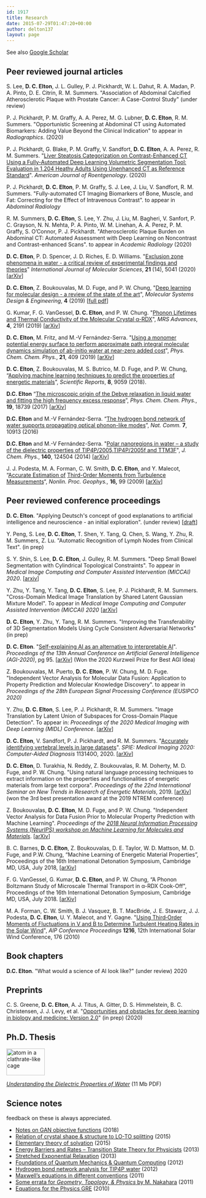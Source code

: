 ```yaml
---
id: 1917
title: Research
date: 2015-07-29T01:47:20+00:00
author: delton137
layout: page
---
```


See also [Google Scholar](https://scholar.google.com/citations?user=KG0pbOYAAAAJ)

## Peer reviewed journal articles
S. Lee, **D. C. Elton**, J. L. Gulley, P. J. Pickhardt, W. L. Dahut, R. A. Madan, P. A. Pinto, D. E. Citrin, R. M. Summers. "Association of Abdominal Calcified Atherosclerotic Plaque with Prostate Cancer: A Case-Control Study" (under review)

P. J. Pickhardt, P. M. Graffy, A. A. Perez, M. G. Lubner, **D. C. Elton**, R. M. Summers. "Opportunistic Screening at Abdominal CT using Automated Biomarkers: Adding Value Beyond the Clinical Indication"  to appear in *Radiographics*. (2020)

P. J. Pickhardt, G. Blake, P. M. Graffy, V. Sandfort, **D. C. Elton**,  A. A. Perez, R. M. Summers. "[Liver Steatosis Categorization on Contrast-Enhanced CT Using a Fully-Automated Deep Learning Volumetric Segmentation Tool: Evaluation in 1,204 Heathy Adults Using Unenhanced CT as Reference Standard](https://www.ajronline.org/doi/abs/10.2214/AJR.20.24415)". *American Journal of Roentgenology*. (2020)

P. J. Pickhardt, **D. C. Elton**, P. M. Graffy, S. J. Lee, J. Liu, V. Sandfort, R. M. Summers. "Fully-automated CT Imaging Biomarkers of Bone, Muscle, and Fat: Correcting for the Effect of Intravenous Contrast". to appear in *Abdominal Radiology*

R. M. Summers, **D. C. Elton**, S. Lee, Y. Zhu, J. Liu, M. Bagheri, V. Sanfort, P. C. Grayson, N. N. Mehta, P. A. Pinto, W. M. Linehan, A. A. Perez, P. M. Graffy, S. O’Connor, P. J. Pickhardt. "Atherosclerotic Plaque Burden on Abdominal CT: Automated Assessment with Deep Learning on Noncontrast and Contrast-enhanced Scans". to appear in *Academic Radiology* (2020)

**D. C. Elton**, P. D. Spencer, J. D. Riches, E. D. Williams. "[Exclusion zone phenomena in water - a critical review of experimental findings and theories](https://www.mdpi.com/1422-0067/21/14/5041)"  *International Journal of Molecular Sciences*, **21** (14), 5041 (2020) [[arXiv](https://arxiv.org/abs/1909.06822)]

**D. C. Elton**, Z. Boukouvalas, M. D. Fuge, and P. W. Chung, "[Deep learning for molecular design - a review of the state of the art](https://pubs.rsc.org/en/Content/ArticleLanding/2019/ME/C9ME00039A#!divAbstract)", *Molecular Systems Design & Engineering*, **4** (2019) [[full pdf](http://www.moreisdifferent.com/assets/Elton_MSDE_review_final_published.pdf)]

G. Kumar, F. G. VanGessel, **D. C. Elton**, and P. W. Chung. "[Phonon Lifetimes and Thermal Conductivity of the Molecular Crystal α-RDX](https://www.cambridge.org/core/journals/mrs-advances/article/phonon-lifetimes-and-thermal-conductivity-of-the-molecular-crystal-rdx/14B1FC4424D8C4A659589DC535DBB5A7)", *MRS Advances*, **4**, 2191 (2019) [[arXiv](https://arxiv.org/abs/1904.12038)]

**D. C. Elton**,  M. Fritz, and M.-V Fernández-Serra. "[Using a monomer potential energy surface to perform approximate path integral molecular dynamics simulation of ab-initio water at near-zero added cost](https://pubs.rsc.org/en/Content/ArticleLanding/2019/CP/C8CP06077K#!divAbstract)", *Phys. Chem. Chem. Phys.*, **21**, 409 (2019) [[arXiv](https://arxiv.org/abs/1803.05740)]
<!--- <span style="font-size: 12px;"><br> My most recent project (currently unpublished but covered in the last chapter of my Ph.D. thesis), was on simulating water from “first principles”, ie. from the laws of quantum mechanics. The usual technique that physicists use to approximate the quantum mechanics of electrons in condensed matter systems, density functional theory, does not work well for water and much work is being done to understand its shortcomings. One usual assumption is that only electrons need to be treated quantum mechanically. We argue that for water both electrons and nuclei need to be treated quantum mechanically and that density functionals should be tested with nuclear quantum effects included. Our <a href="https://github.com/delton137/PIMD">custom code</a> implements a novel algorithm which greatly speeds up the calculation of nuclear quantum effects with only minor losses in accuracy. Accurate first principles simulations are important for developing energy materials and in computational drug design. </span> --->

**D. C. Elton**, Z. Boukouvalas, M. S. Butrico, M. D. Fuge, and P. W. Chung, “[Applying machine learning techniques to predict the properties of energetic materials](https://www.nature.com/articles/s41598-018-27344-x)”, *Scientific Reports*, **8**, 9059 (2018).

**D.C. Elton** &#8220;[The microscopic origin of the Debye relaxation in liquid water and fitting the high frequency excess response](http://pubs.rsc.org/en/Content/ArticleLanding/2017/CP/C7CP02884A#!divAbstract)&#8221;, _Phys. Chem. Chem. Phys._, **19**, 18739 (2017) [[arXiv](https://arxiv.org/abs/1704.01667v1)]
<!--- <span style="font-size: 12px;"><br>We review the literature on the Debye absorption peak of liquid water and the excess response on the high frequency side, and find lack of agreement on the microscopic phenomena underlying both of these features. To better understand the molecular origin of Debye peak we ran and analyzed large scale molecular dynamics simulations. We introduce the &#8220;spectrumfitter&#8221; Python package for fitting dielectric spectra and analyze different ways of fitting the high frequency excess,  and we propose using the generalized Lydanne-Sachs-Teller equation as a way of testing the physicality of model dielectric functions. Our results support the new theory by Popov, et al. that Debye relaxation is due to the propagation of defects through the H-bond network.  </span> --->

**D.C. Elton** and M.-V Fernández-Serra. &#8220;[The hydrogen bond network of water supports propagating optical phonon-like modes](http://www.nature.com/ncomms/2016/160104/ncomms10193/abs/ncomms10193.html)&#8221;, _Nat. Comm._ **7**, 10913 (2016)
<!--- <span style="font-size: 12px;"><br>We show that on subpicosecond time scales optical phonon modes can propagate through the hydrogen bond network of water over relatively long distances (2-4 nm). For the first time we study the LO-TO splitting in water&#8217;s dielectric spectra and show how this splitting can be related to local structure. We point out a previously unnoticed discrepancy in the Raman spectra peak assignment and offer a solution.</span> --->

**D.C. Elton** and  M.-V Fernández-Serra. "[Polar nanoregions in water &#8211; a study of the dielectric properties of TIP4P/2005,TIP4P/2005f and TTM3F](http://scitation.aip.org/content/aip/journal/jcp/140/12/10.1063/1.4869110)", _J. Chem. Phys._, **140**, 124504 (2014) [[arXiv](http://arxiv.org/abs/1401.5090)]
<!--- <span style="font-size: 12px;"><br> We present a critical comparison of the dielectric properties of three types of water model used in molecular dynamics &#8211; rigid, flexible, and polarizable. To better understand the dielectric properties of water we make a novel analogy to the physics of polar nanoregions in relaxor ferroelectric materials. We argue that polarizability is essential to accurately reproducing the dipolar ordering of the liquid and how it changes with temperature. </span> --->

J. J. Podesta, M. A. Forman, C. W. Smith, **D. C. Elton**, and Y. Malecot, &#8220;[Accurate Estimation of](http://www.nonlin-processes-geophys.net/16/99/2009/npg-16-99-2009.html) [Third-Order Moments from Turbulence Measurements](http://www.nonlin-processes-geophys.net/16/99/2009/npg-16-99-2009.html)&#8220;, _Nonlin. Proc. Geophys.,_ **16,** 99 (2009) [[arXiv](https://arxiv.org/abs/0901.3499)]

<!-------------------------------------------------------------------------------------------------------------->
## Peer reviewed conference proceedings
<!-- S. Wang, Y. Zhu, S. Lee, **D. C. Elton**, T. Shen, Y. Tang, Y. Peng, Z. Lu, R. M. Summers. "Global-Local Attention Network with Multi-task Uncertainty Loss for Abnormal Lymph Node Detection in MR Images"

"Learning Structured Graphs from Visual/Semantic Feature and Radiology Knowledge Graph for Multi-Class/Multi-Label Classification of Medical Images"
-->

**D. C. Elton**. "Applying Deutsch's concept of good explanations to artificial intelligence and neuroscience - an initial exploration". (under review) [[draft](http://www.moreisdifferent.com/assets/Daniel_Elton_hard_to_vary_explanations_AI_9_4_20.pdf)]

Y. Peng, S. Lee, **D. C. Elton**, T. Shen, Y. Tang, Q. Chen, S. Wang, Y. Zhu, R. M. Summers, Z. Lu. "Automatic Recognition of Lymph Nodes from Clinical Text". (in prep)

S. Y. Shin, S. Lee, **D. C. Elton**, J. Gulley, R. M. Summers. "Deep Small Bowel Segmentation with Cylindrical Topological Constraints". To appear in *Medical Image Computing and Computer Assisted Intervention (MICCAI) 2020*. [[arxiv](https://arxiv.org/abs/2007.08674)]

Y. Zhu, Y. Tang, Y. Tang, **D. C. Elton**, S. Lee, P. J. Pickhardt, R. M. Summers. "Cross-Domain Medical Image Translation by Shared Latent Gaussian Mixture Model". To appear in *Medical Image Computing and Computer Assisted Intervention (MICCAI) 2020* [[arXiv](http://arxiv.org/abs/2007.07230)]

**D. C. Elton**, Y. Zhu, Y. Tang, R. M. Summers. "Improving the Transferability of 3D Segmentation Models Using Cycle Consistent Adversarial Networks" (in prep)

**D. C. Elton**. "[Self-explaining AI as an alternative to interpretable AI](https://link.springer.com/chapter/10.1007%2F978-3-030-52152-3_10)". *Proceedings of the 13th Annual Conference on Artificial General Intelligence (AGI-2020)*, pg 95. [[arXiv](https://arxiv.org/abs/2002.05149)] (Won the 2020 Kurzweil Prize for Best AGI Idea)

Z. Boukouvalas, M. Puerto, **D. C. Elton**, P. W. Chung, M. D. Fuge. "Independent Vector Analysis for Molecular Data Fusion: Application to Property Prediction and Molecular Knowledge Discovery". to appear in *Proceedings of the 28th European Signal Processing Conference (EUSIPCO 2020)*

Y. Zhu, **D. C. Elton**, S. Lee, P. J. Pickhardt, R. M. Summers. "Image Translation by Latent Union of Subspaces for Cross-Domain Plaque Detection". To appear in: *Proceedings of the 2020 Medical Imaging with Deep Learning (MIDL) Conference*. [[arXiv](https://arxiv.org/abs/2005.11384)]

**D. C. Elton**, V. Sandfort, P. J. Pickhardt, and R. M. Summers. "[Accurately identifying vertebral levels in large datasets](https://www.spiedigitallibrary.org/conference-proceedings-of-spie/11314/113140O/Accurately-identifying-vertebral-levels-in-large-datasets/10.1117/12.2551247.full?SSO=1)". *SPIE: Medical Imaging 2020: Computer-Aided Diagnosis* 113140O, 2020. [[arXiv](https://arxiv.org/abs/2001.10503)]

**D. C. Elton**, D. Turakhia, N. Reddy, Z. Boukouvalas, R. M. Doherty, M. D. Fuge, and P. W. Chung. "Using natural language processing techniques to extract information on the properties and functionalities of energetic materials from large text corpora". *Proceedings of the 22nd International Seminar on New Trends in Research of Energetic Materials*, 2019. [[arXiv](https://arxiv.org/abs/1903.00415)] (won the 3rd best presentation award at the 2019 NTREM conference)

Z. Boukouvalas, **D. C. Elton**, M. D. Fuge, and P. W. Chung. "Independent Vector Analysis for Data Fusion Prior to Molecular Property Prediction with Machine Learning". *Proceedings of the [2018 Neural Information Processing Systems (NeurIPS) workshop on Machine Learning for Molecules and Materials](http://www.quantum-machine.org/workshops/nips2018draft/)*. [[arXiv](https://arxiv.org/abs/1811.00628)]

B. C. Barnes, **D. C. Elton**, Z. Boukouvalas, D. E. Taylor, W. D. Mattson, M. D. Fuge, and P.W. Chung, “Machine Learning of Energetic Material Properties”, Proceedings of the 16th International Detonation Symposium, Cambridge MD, USA, July 2018, [[arXiv](https://arxiv.org/abs/1807.06156)]

F. G. VanGessel, G. Kumar, **D. C. Elton**, and P. W. Chung, “A Phonon Boltzmann Study of Microscale Thermal Transport in α-RDX Cook-Off", Proceedings of the 16th International Detonation Symposium, Cambridge MD, USA, July 2018. [[arXiv](https://arxiv.org/abs/1808.08295)]

M. A. Forman, C. W. Smith, B. J. Vasquez, B. T. MacBride, J. E. Stawarz, J. J. Podesta, **D. C. Elton**, U. Y. Malecot, and Y. Gagne. "[Using Third‐Order Moments of Fluctuations in V and B to Determine Turbulent Heating Rates in the Solar Wind](https://aip.scitation.org/doi/abs/10.1063/1.3395830)", *AIP Conference Proceedings* **1216**, 12th International Solar Wind Conference, 176 (2010)

## Book chapters
**D.C. Elton**. "What would a science of AI look like?"  (under review) 2020

## Preprints
C. S. Greene, **D. C. Elton**, A. J. Titus, A. Gitter, D. S. Himmelstein, B. C. Christensen, J. J. Levy, et al. "[Opportunities and obstacles for deep learning in
biology and medicine: Version 2.0](https://greenelab.github.io/deep-review/manuscript.pdf)" (in prep) (2020)

## Ph.D. Thesis
<img class="alignright" src="http://www.danielcelton.com/wp-content/uploads/2015/09/waterbinding2-300x204.png" alt="atom in a clathrate-like cage" width="100" height="70" srcset="http://www.moreisdifferent.com/wp-content/uploads/2015/09/waterbinding2-300x204.png 300w, http://www.moreisdifferent.com/wp-content/uploads/2015/09/waterbinding2-768x523.png 768w, http://www.moreisdifferent.com/wp-content/uploads/2015/09/waterbinding2-1024x698.png 1024w, http://www.moreisdifferent.com/wp-content/uploads/2015/09/waterbinding2-1200x818.png 1200w, http://www.moreisdifferent.com/wp-content/uploads/2015/09/waterbinding2.png 1573w" sizes="(max-width: 199px) 100vw, 199px" />

*[Understanding the Dielectric Properties of Water](http://www.moreisdifferent.com/wp-content/uploads/2014/11/Daniel_Elton_Thesis_Final_Copy.pdf)* (11 Mb PDF)

## Science notes

feedback on these is always appreciated.

* [Notes on GAN objective functions](http://www.moreisdifferent.com/assets/science_notes/notes_on_GAN_objective_functions.pdf) (2018)
* [Relation of crystal shape & structure to LO-TO splitting](http://www.moreisdifferent.com/wp-content/uploads/2015/08/loto1.pdf) (2015)
* [Elementary theory of solvation](http://www.moreisdifferent.com/wp-content/uploads/2015/08/solvation4.pdf) (2015)
* [Energy Barriers and Rates &#8211; Transition State Theory for Physicists](http://www.moreisdifferent.com/wp-content/uploads/2015/07/transition_state_theory_dan_elton1.pdf) (2013)
* [Stretched Exponential Relaxation](http://www.moreisdifferent.com/wp-content/uploads/2015/07/stretched.pdf) (2013)
* [Foundations of Quantum Mechanics & Quantum Computing](http://www.moreisdifferent.com/wp-content/uploads/2015/07/foundations-of-qm_dan-elton.pdf) (2012)
* [Hydrogen bond network analysis for TIP4P water](http://www.moreisdifferent.com/wp-content/uploads/2015/07/hydrogen_bond_network_analysis_dan_elton.pdf) (2012)
* [Maxwell&#8217;s equations in different conventions](http://www.moreisdifferent.com/wp-content/uploads/2015/07/maxwells-equations-dan-elton.pdf) (2011)
* [Some errata for _Geometry, Topology, & Physics_ by M. Nakahara](http://www.moreisdifferent.com/wp-content/uploads/2015/08/Nakahara_Errata.pdf) (2011)
* [Equations for the Physics GRE](http://www.moreisdifferent.com/assets/science_notes/physics_GRE_equations.pdf) (2010)

<!--
## Select conference abstracts
P. W. Chung, M. D. Fuge, I. Michel-Tyler, Z. Boukouvalas, R. Doherty, **D. C. Elton**, R. Gunderson, and L. Elmasry, “Natural Language Processing and Machine Learning of Text-Based Energetics: Open Literature and Data Sources”. *67th JANNAF Propulsion Meeting*, Pittsburgh, PA. (2020)

G. Kumar, F. VanGessel, P. W. Chung, **D. C. Elton**. "[Phonon Lifetimes in the Molecular Crystal α-RDX](https://mrsspring2019.zerista.com/event/member/558754)". *MRS Spring Meeting* (2019)

**D. C. Elton**, M. Fritz, J. Soler, M.-V. Fernandez-Serra. "[Accurate path integral molecular dynamics simulation of ab-initio water at near-zero added cost](https://ui.adsabs.harvard.edu/abs/2016APS..MARK47001E/abstract)". *APS March Meeting* (2016)

**D. C. Elton**, M.-V. Fernandez-Serra. "[Exploring the nonlocal dielectric susceptibility of liquid water in the terahertz regime-propagating modes, Debye relaxation and overscreening](https://ui.adsabs.harvard.edu/abs/2015APS..MARD26003E/abstract)". *APS March Meeting*, (2015)

**D. C. Elton**, M.-V. Fernandez-Serra. "[Polar nanoregions in water - a study of the dielectric properties of TIP4P/2005, TIP4P2005f and TTM3F](http://meetings.aps.org/link/BAPS.2014.MAR.Q3.8)". *APS March Meeting*, (2014)

L. Pedroza, **D. C. Elton**, M.-V. Fernandez-Serra. "[Connexions between density and dielectric properties of water](https://meetings.aps.org/Meeting/MAR13/Session/T42.7)". *APS March Meeting*, (2013)

C. W. Smith, M. A. Forman, J. J. Podesta, B. J. Vasquez, W. H. Matthaeus, J. A. Tessein, J. E. Stawarz, B. T. MacBride, J. E. Borovsky, **D.C. Elton**. "[Turbulent Cascade Dynamics in the Interplanetary Plasma](https://ui.adsabs.harvard.edu/abs/2008AGUFMNG43B..03S/abstract)" *AGU Fall Meeting*, (2008)


 [Optical Pumping of Rubidium Vapor](http://www.moreisdifferent.com/wp-content/uploads/2015/07/lab1_optical_pumping_dan_elton.pdf)
[The Lifetime of Carbon-11](http://www.moreisdifferent.com/wp-content/uploads/2015/07/lab2_c11_lifetime_dan_elton.pdf)
[Hall effect measurements of the carrier density and mobility of a 3D electron gas in a GaAs/AlGaAs heterostructure](http://www.moreisdifferent.com/wp-content/uploads/2015/07/lab3_hall_effect_dan_elton.pdf) -->
